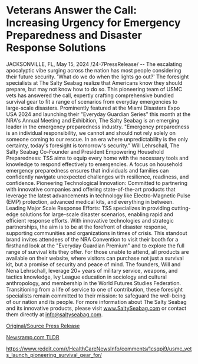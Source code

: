 # Veterans Answer the Call: Increasing Urgency for Emergency Preparedness and Disaster Response Solutions

JACKSONVILLE, FL, May 15, 2024 /24-7PressRelease/ -- The escalating apocalyptic vibe surging across the nation has most people considering their future security. 'What do we do when the lights go out?' The foresight specialists at The Salty Seabag realize that Americans know they should prepare, but may not know how to do so. This pioneering team of USMC vets has answered the call, expertly crafting comprehensive bundled survival gear to fit a range of scenarios from everyday emergencies to large-scale disasters.  Prominently featured at the Miami Disasters Expo USA 2024 and launching their "Everyday Guardian Series" this month at the NRA's Annual Meeting and Exhibition, The Salty Seabag is an emerging leader in the emergency preparedness industry.  "Emergency preparedness is an individual responsibility, we cannot and should not rely solely on someone coming to our rescue. In an era where unpredictability is the only certainty, today's foresight is tomorrow's security." Will Lehrschall, The Salty Seabag Co-Founder and President  Empowering Household Preparedness: TSS aims to equip every home with the necessary tools and knowledge to respond effectively to emergencies. A focus on household emergency preparedness ensures that individuals and families can confidently navigate unexpected challenges with resilience, readiness, and confidence.  Pioneering Technological Innovation: Committed to partnering with innovative companies and offering state-of-the-art products that leverage the latest advancements in technology like Electro-Magnetic Pulse (EMP) protection, advanced medical kits, and everything in between. Leading Major Scale Response Efforts: TSS specializes in providing cutting-edge solutions for large-scale disaster scenarios, enabling rapid and efficient response efforts. With innovative technologies and strategic partnerships, the aim is to be at the forefront of disaster response, supporting communities and organizations in times of crisis.  This standout brand invites attendees of the NRA Convention to visit their booth for a firsthand look at the "Everyday Guardian Premium" and to explore the full range of survival kits they offer. For those unable to attend, all products are available on their website, where visitors can purchase not just a survival kit, but a promise of security and peace of mind.  The founders, Will and Nena Lehrschall, leverage 20+ years of military service, weapons, and tactics knowledge, Ivy League education in sociology and cultural anthropology, and membership in the World Futures Studies Federation. Transitioning from a life of service to one of contribution, these foresight specialists remain committed to their mission: to safeguard the well-being of our nation and its people.   For more information about The Salty Seabag and its innovative products, please visit www.SaltySeabag.com or contact them directly at info@saltyseabag.com. 

[Original/Source Press Release](https://www.24-7pressrelease.com/press-release/510882/veterans-answer-the-call-increasing-urgency-for-emergency-preparedness-and-disaster-response-solutions)
                    

[Newsramp.com TLDR](None) 

https://www.reddit.com/r/HealthCareNewsInfo/comments/1csqpi9/usmc_vets_launch_pioneering_survival_gear_for/
